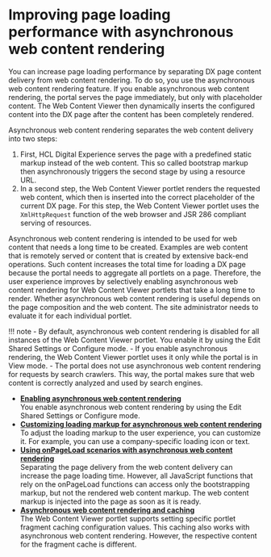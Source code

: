 # Improving page loading performance with asynchronous web content rendering

You can increase page loading performance by separating DX page content delivery from web content rendering. To do so, you use the asynchronous web content rendering feature. If you enable asynchronous web content rendering, the portal serves the page immediately, but only with placeholder content. The Web Content Viewer then dynamically inserts the configured content into the DX page after the content has been completely rendered.

Asynchronous web content rendering separates the web content delivery into two steps:

1.  First, HCL Digital Experience serves the page with a predefined static markup instead of the web content. This so called bootstrap markup then asynchronously triggers the second stage by using a resource URL.
2.  In a second step, the Web Content Viewer portlet renders the requested web content, which then is inserted into the correct placeholder of the current DX page. For this step, the Web Content Viewer portlet uses the `XmlHttpRequest` function of the web browser and JSR 286 compliant serving of resources.

Asynchronous web content rendering is intended to be used for web content that needs a long time to be created. Examples are web content that is remotely served or content that is created by extensive back-end operations. Such content increases the total time for loading a DX page because the portal needs to aggregate all portlets on a page. Therefore, the user experience improves by selectively enabling asynchronous web content rendering for Web Content Viewer portlets that take a long time to render. Whether asynchronous web content rendering is useful depends on the page composition and the web content. The site administrator needs to evaluate it for each individual portlet.

!!! note
    -   By default, asynchronous web content rendering is disabled for all instances of the Web Content Viewer portlet. You enable it by using the Edit Shared Settings or Configure mode.
    -   If you enable asynchronous rendering, the Web Content Viewer portlet uses it only while the portal is in View mode.
    -   The portal does not use asynchronous web content rendering for requests by search crawlers. This way, the portal makes sure that web content is correctly analyzed and used by search engines.

-   **[Enabling asynchronous web content rendering](wcm_config_asynch_rendr_nbl.md)**  
You enable asynchronous web content rendering by using the Edit Shared Settings or Configure mode.
-   **[Customizing loading markup for asynchronous web content rendering](wcm_config_asynch_rendr_cust_load_markup.md)**  
To adjust the loading markup to the user experience, you can customize it. For example, you can use a company-specific loading icon or text.
-   **[Using onPageLoad scenarios with asynchronous web content rendering](wcm_config_asynch_rendr_onpage_load.md)**  
Separating the page delivery from the web content delivery can increase the page loading time. However, all JavaScript functions that rely on the onPageLoad functions can access only the bootstrapping markup, but not the rendered web content markup. The web content markup is injected into the page as soon as it is ready.
-   **[Asynchronous web content rendering and caching](wcm_config_asynch_rendr_cache.md)**  
The Web Content Viewer portlet supports setting specific portlet fragment caching configuration values. This caching also works with asynchronous web content rendering. However, the respective content for the fragment cache is different.


